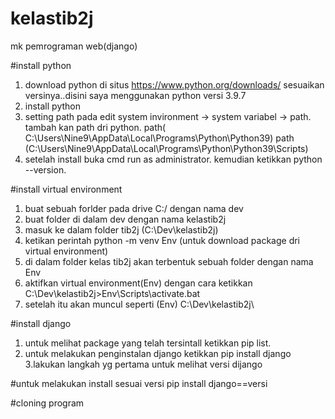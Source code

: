 # kelastib2j
mk pemrograman web(django)

#install python
1. download python di situs https://www.python.org/downloads/ sesuaikan versinya..disini saya menggunakan python versi 3.9.7
2. install python
3. setting path pada edit system invironment -> system variabel -> path. tambah kan path dri python.
    path( C:\Users\Nine9\AppData\Local\Programs\Python\Python39)
    path (C:\Users\Nine9\AppData\Local\Programs\Python\Python39\Scripts)
4. setelah install buka cmd run as administrator. kemudian ketikkan python --version. 

#install virtual environment
1. buat sebuah forlder pada drive C:/ dengan nama dev
2. buat folder di dalam dev dengan nama kelastib2j
3. masuk ke dalam folder tib2j (C:\Dev\kelastib2j)
4. ketikan perintah python -m venv Env (untuk download package dri virtual environment)
5. di dalam folder kelas tib2j akan terbentuk sebuah folder dengan nama Env
6. aktifkan virtual environment(Env) dengan cara ketikkan C:\Dev\kelastib2j>Env\Scripts\activate.bat
7. setelah itu akan muncul seperti (Env) C:\Dev\kelastib2j\

#install django
1. untuk melihat package yang telah tersintall ketikkan pip list.
2. untuk melakukan penginstalan django ketikkan pip install django
3.lakukan langkah yg pertama untuk melihat versi dijango

#untuk melakukan install sesuai versi pip install django==versi

#cloning program
